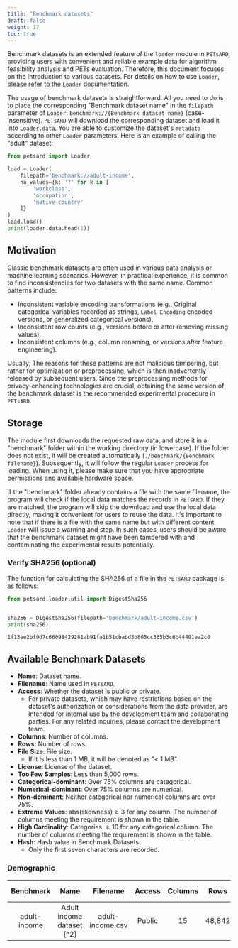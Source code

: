 ```yaml
---
title: "Benchmark datasets"
draft: false
weight: 17
toc: true
---
```


Benchmark datasets is an extended feature of the `loader` module in `PETsARD`, providing users with convenient and reliable example data for algorithm feasibility analysis and PETs evaluation. Therefore, this document focuses on the introduction to various datasets. For details on how to use `Loader`, please refer to the `Loader` documentation.

The usage of benchmark datasets is straightforward. All you need to do is to place the corresponding "Benchmark dataset name" in the `filepath` parameter of `Loader`: `benchmark://{Benchmark dataset name}` (case-insensitive). `PETsARD` will download the corresponding dataset and load it into `Loader.data`. You are able to customize the dataset's `metadata` according to other `Loader` parameters. Here is an example of calling the "adult" dataset:

```Python
from petsard import Loader

load = Loader(
    filepath='benchmark://adult-income',
    na_values={k: '?' for k in [
        'workclass',
        'occupation',
        'native-country'
    ]}
)
load.load()
print(loader.data.head(1))
```

## Motivation

Classic benchmark datasets are often used in various data analysis or machine learning scenarios. However, in practical experience, it is common to find inconsistencies for two datasets with the same name. Common patterns include:

- Inconsistent variable encoding transformations (e.g., Original categorical variables recorded as strings, `Label Encoding` encoded versions, or generalized categorical versions).
- Inconsistent row counts (e.g., versions before or after removing missing values).
- Inconsistent columns (e.g., column renaming, or versions after feature engineering).

Usually, The reasons for these patterns are not malicious tampering, but rather for optimization or preprocessing, which is then inadvertently released by subsequent users. Since the preprocessing methods for privacy-enhancing technologies are crucial, obtaining the same version of the benchmark dataset is the recommended experimental procedure in `PETsARD`.

## Storage

The module first downloads the requested raw data, and store it in a "benchmark" folder within the working directory (in lowercase). If the folder does not exist, it will be created automatically (`./benchmark/{Benchmark filename}`). Subsequently, it will follow the regular `Loader` process for loading. When using it, please make sure that you have appropriate permissions and available hardware space.

If the "benchmark" folder already contains a file with the same filename, the program will check if the local data matches the records in `PETsARD`. If they are matched, the program will skip the download and use the local data directly, making it convenient for users to reuse the data. It's important to note that if there is a file with the same name but with different content, `Loader` will issue a warning and stop. In such cases, users should be aware that the benchmark dataset might have been tampered with and contaminating the experimental results potentially.

### Verify SHA256 (optional)

The function for calculating the SHA256 of a file in the `PETsARD` package is as follows:

```Python
from petsard.loader.util import DigestSha256


sha256 = DigestSha256(filepath='benchmark/adult-income.csv')
print(sha256)
```

```plain_text
1f13ee2bf9d7c66098429281ab91fa1b51cbabd3b805cc365b3c6b44491ea2c0
```

## Available Benchmark Datasets

- **Name**: Dataset name.
- **Filename**: Name used in `PETsARD`.
- **Access**: Whether the dataset is public or private.
  - For private datasets, which may have restrictions based on the dataset's authorization or considerations from the data provider, are intended for internal use by the development team and collaborating parties. For any related inquiries, please contact the development team.
- **Columns**: Number of columns.
- **Rows**: Number of rows.
- **File Size**: File size.
  - If it is less than 1 MB, it will be denoted as "< 1 MB".
- **License**: License of the dataset.
- **Too Few Samples**: Less than 5,000 rows.
- **Categorical-dominant**: Over 75% columns are categorical.
- **Numerical-dominant**: Over 75% columns are numerical.
- **Non-dominant**: Neither categorical nor numerical columns are over 75%.
- **Extreme Values**: $\text{abs}(\text{skewness})\geq 3$ for any column. The number of columns meeting the requirement is shown in the table.
- **High Cardinality**: Categories $\geq 10$ for any categorical column. The number of columns meeting the requirement is shown in the table.
- **Hash**: Hash value in Benchmark Datasets.
  - Only the first seven characters are recorded.

### Demographic

<div class="table-wrapper" markdown="block">

|      Benchmark      |                                 Name                                  |     Filename     | Access | Columns |   Rows    | File Size |  License  | Too Few Samples | Categorical-dominant | Numerical-dominant | Non-dominant | Extreme Values | High Cardinality |   Hash    |
| :-----------------: | :-------------------------------------------------------------------: | :--------------: | :----: | :-----: | :-------: | :-------: | :-------: | :-------------: | :------------------: | :----------------: | :----------: | :------------: | :--------------: | :-------: |
|    adult-income     |                       Adult income dataset [^2]                       | adult-income.csv | Public |   15    |  48,842   |  5.1 MB   |  Unknown  |                 |                      |                    |      ✅      |      ✅2       |       ✅3        | `1f13ee2` |

</div>

[^1]: https://www.kaggle.com/datasets/wenruliu/adult-income-dataset
